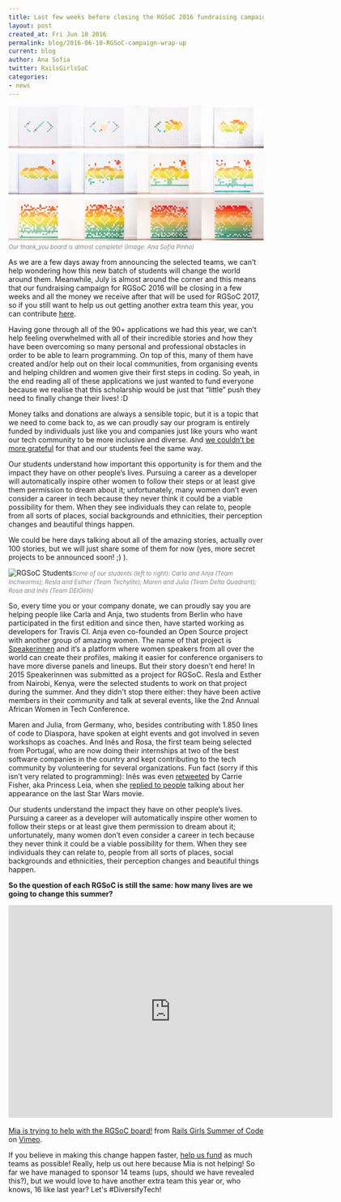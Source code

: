 ```yaml
---
title: Last few weeks before closing the RGSoC 2016 fundraising campaign
layout: post
created_at: Fri Jun 10 2016
permalink: blog/2016-06-10-RGSoC-campaign-wrap-up
current: blog
author: Ana Sofia
twitter: RailsGirlsSoC
categories:
- news
---
```


![Our thank_you board is almost complete!](/img/blog/2016/2016-05-27-RGSoC-campaign-wrap-up-squares-timelapse.png)<font color="grey"><small><i>Our thank_you board is almost complete! (Image: Ana Sofia Pinho)</i></small></font>

As we are a few days away from announcing the selected teams, we can’t help wondering how this new batch of students will change the world around them. Meanwhile, July is almost around the corner and this means that our fundraising campaign for RGSoC 2016 will be closing in a few weeks and all the money we receive after that will be used for RGSoC 2017, so if you still want to help us out getting another extra team this year, you can contribute [here](http://railsgirlssummerofcode.org/campaign/).

Having gone through all of the 90+ applications we had this year, we can’t help feeling overwhelmed with all of their incredible stories and how they have been overcoming so many personal and professional obstacles in order to be able to learn programming. On top of this, many of them have created and/or help out on their local communities, from organising events and helping children and women give their first steps in coding. So yeah, in the end reading all of these applications we just wanted to fund everyone because we realise that this scholarship would be just that “little” push they need to finally change their lives! :D

Money talks and donations are always a sensible topic, but it is a topic that we need to come back to, as we can proudly say our program is entirely funded by individuals just like you and companies just like yours who want our tech community to be more inclusive and diverse. And [we couldn’t be more grateful](http://railsgirlssummerofcode.org/blog/2016-04-22-thank-you-lets-diversify-tech) for that and our students feel the same way.

Our students understand how important this opportunity is for them and the impact they have on other people’s lives. Pursuing a career as a developer will automatically inspire other women to follow their steps or at least give them permission to dream about it; unfortunately, many women don’t even consider a career in tech because they never think it could be a viable possibility for them. When they see individuals they can relate to, people from all sorts of places, social backgrounds and ethnicities, their perception changes and beautiful things happen.

We could be here days talking about all of the amazing stories, actually over 100 stories, but we will just share some of them for now (yes, more secret projects to be announced soon! ;) ).

![RGSoC Students](/img/blog/2016/2016-05-27-RGSoC-campaign-wrap-up-teams.png)<font color="grey"><small><i>Some of our students (left to right): Carla and Anja (Team Inchworms); Resla and Esther (Team Techylite); Maren and Julia (Team Delta Quadrant); Rosa and Inês (Team DEIGirls)</i></small></font>

So, every time you or your company donate, we can proudly say you are helping people like Carla and Anja, two students from Berlin who have participated in the first edition and since then, have started working as developers for Travis CI. Anja even co-founded an Open Source project with another group of amazing women. The name of that project is [Speakerinnen](https://speakerinnen.org/) and it’s a platform where women speakers from all over the world can create their profiles, making it easier for conference organisers to have more diverse panels and lineups. But their story doesn’t end here! In 2015 Speakerinnen was submitted as a project for RGSoC. Resla and Esther from Nairobi, Kenya, were the selected students to work on that project during the summer. And they didn't stop there either: they have been active members in their community and talk at several events, like the 2nd Annual African Women in Tech Conference.

Maren and Julia, from Germany, who, besides contributing with 1.850 lines of code to Diaspora, have spoken at eight events and got involved in seven workshops as coaches. And Inês and Rosa, the first team being selected from Portugal, who are now doing their internships at two of the best software companies in the country and kept contributing to the tech community by volunteering for several organizations. Fun fact (sorry if this isn’t very related to programming): Inês was even [retweeted](https://twitter.com/ines_opcoelho/status/681725407591284736?ref_src=twsrc%5Etfw) by Carrie Fisher, aka Princess Leia, when she [replied to people](http://edition.cnn.com/2015/12/30/entertainment/carrie-fisher-star-wars-aging-response-twitter/) talking about her appearance on the last Star Wars movie.

Our students understand the impact they have on other people’s lives. Pursuing a career as a developer will automatically inspire other women to follow their steps or at least give them permission to dream about it; unfortunately, many women don’t even consider a career in tech because they never think it could be a viable possibility for them. When they see individuals they can relate to, people from all sorts of places, social backgrounds and ethnicities, their perception changes and beautiful things happen.

**So the question of each RGSoC is still the same: how many lives are we going to change this summer?**

<iframe src="https://player.vimeo.com/video/170188877" width="640" height="420" frameborder="0" webkitallowfullscreen mozallowfullscreen allowfullscreen></iframe>
<p><a href="https://vimeo.com/170188877">Mia is trying to help with the RGSoC board!</a> from <a href="https://vimeo.com/user51331690">Rails Girls Summer of Code</a> on <a href="https://vimeo.com">Vimeo</a>.</p>



If you believe in making this change happen faster, [help us fund](http://railsgirlssummerofcode.org/campaign/) as much teams as possible! Really, help us out here because Mia is not helping! So far we have managed to sponsor 14 teams (ups, should we have revealed this?), but we would love to have another extra team this year or, who knows, 16 like last year? Let's #DiversifyTech! 
